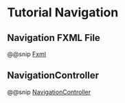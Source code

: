 # Tutorial Navigation

## Navigation FXML File


@@snip [Fxml](navigation.xml)


## NavigationController


@@snip [NavigationController](../../../../demos/tutorial/src/main/scala/com/sfxcode/sapphire/core/demo/tutorial/controller/NavigationController.scala)